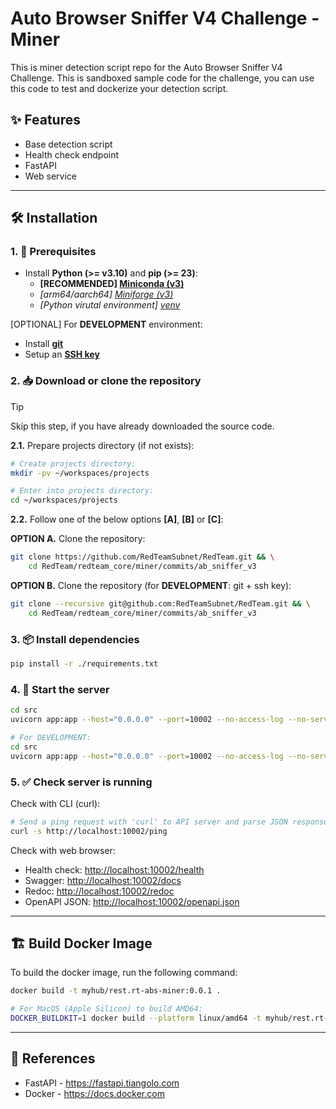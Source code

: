 # Auto Browser Sniffer V4 Challenge - Miner

This is miner detection script repo for the Auto Browser Sniffer V4 Challenge. This is sandboxed sample code for the challenge, you can use this code to test and dockerize your detection script.

## ✨ Features

- Base detection script
- Health check endpoint
- FastAPI
- Web service

---

## 🛠 Installation

### 1. 🚧 Prerequisites

- Install **Python (>= v3.10)** and **pip (>= 23)**:
    - **[RECOMMENDED] [Miniconda (v3)](https://docs.anaconda.com/miniconda)**
    - *[arm64/aarch64] [Miniforge (v3)](https://github.com/conda-forge/miniforge)*
    - *[Python virutal environment] [venv](https://docs.python.org/3/library/venv.html)*

[OPTIONAL] For **DEVELOPMENT** environment:

- Install [**git**](https://git-scm.com/downloads)
- Setup an [**SSH key**](https://docs.github.com/en/github/authenticating-to-github/connecting-to-github-with-ssh)

### 2. 📥 Download or clone the repository

> [!TIP]
> Skip this step, if you have already downloaded the source code.

**2.1.** Prepare projects directory (if not exists):

```sh
# Create projects directory:
mkdir -pv ~/workspaces/projects

# Enter into projects directory:
cd ~/workspaces/projects
```

**2.2.** Follow one of the below options **[A]**, **[B]** or **[C]**:

**OPTION A.** Clone the repository:

```sh
git clone https://github.com/RedTeamSubnet/RedTeam.git && \
    cd RedTeam/redteam_core/miner/commits/ab_sniffer_v3
```

**OPTION B.** Clone the repository (for **DEVELOPMENT**: git + ssh key):

```sh
git clone --recursive git@github.com:RedTeamSubnet/RedTeam.git && \
    cd RedTeam/redteam_core/miner/commits/ab_sniffer_v3
```

### 3. 📦 Install dependencies

```sh
pip install -r ./requirements.txt
```

### 4. 🏁 Start the server

```sh
cd src
uvicorn app:app --host="0.0.0.0" --port=10002 --no-access-log --no-server-header --proxy-headers --forwarded-allow-ips="*"

# For DEVELOPMENT:
cd src
uvicorn app:app --host="0.0.0.0" --port=10002 --no-access-log --no-server-header --proxy-headers --forwarded-allow-ips="*" --reload
```

### 5. ✅ Check server is running

Check with CLI (curl):

```sh
# Send a ping request with 'curl' to API server and parse JSON response with 'jq':
curl -s http://localhost:10002/ping
```

Check with web browser:

- Health check: <http://localhost:10002/health>
- Swagger: <http://localhost:10002/docs>
- Redoc: <http://localhost:10002/redoc>
- OpenAPI JSON: <http://localhost:10002/openapi.json>

---

## 🏗️ Build Docker Image

To build the docker image, run the following command:

```sh
docker build -t myhub/rest.rt-abs-miner:0.0.1 .

# For MacOS (Apple Silicon) to build AMD64:
DOCKER_BUILDKIT=1 docker build --platform linux/amd64 -t myhub/rest.rt-abs-miner:0.0.1 .
```

---

## 📑 References

- FastAPI - <https://fastapi.tiangolo.com>
- Docker - <https://docs.docker.com>
